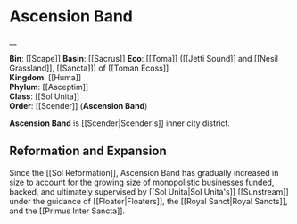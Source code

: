 # Ascension Band
__

**Bin**: [[Scape]]
**Basin**: [[Sacrus]]
**Eco**: [[Toma]] ([[Jetti Sound]] and [[Nesil Grassland]], [[Sancta]]) of [[Toman Ecoss]]  <br>
**Kingdom**: [[Huma]]   <br>
**Phylum**: [[Asceptim]]   <br>
**Class**: [[Sol Unita]]   <br>
**Order**: [[Scender]] (**Ascension Band**) <br>

**Ascension Band** is [[Scender|Scender's]] inner city district.

## Reformation and Expansion

Since the [[Sol Reformation]], Ascension Band has gradually increased in size to account for the growing size of monopolistic businesses funded, backed, and ultimately supervised by [[Sol Unita|Sol Unita's]] [[Sunstream]] under the guidance of [[Floater|Floaters]], the [[Royal Sanct|Royal Sancts]], and the [[Primus Inter Sancta]].
